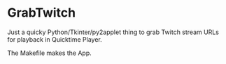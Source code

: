 GrabTwitch
==========

Just a quicky Python/Tkinter/py2applet thing to grab Twitch stream URLs for
playback in Quicktime Player.

The Makefile makes the App.
